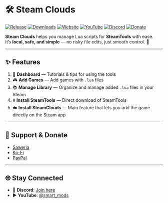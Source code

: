# 🛠️  Steam Clouds

[![Release](https://img.shields.io/github/v/release/R3verseNinja/steamclouds?style=for-the-badge&color=blue&cacheSeconds=300)](https://github.com/R3verseNinja/steamclouds/releases)
[![Downloads](https://img.shields.io/github/downloads/R3verseNinja/steamclouds/total?style=for-the-badge&color=brightgreen&cacheSeconds=300)](https://github.com/R3verseNinja/steamclouds/releases)
[![Website](https://img.shields.io/badge/Website-steamclouds.online-0aa2ff?logo=google-chrome)](https://steamclouds.online)
[![YouTube](https://img.shields.io/badge/YouTube-@smart__mods-FF0000?logo=youtube)](https://youtube.com/@smart_mods)
[![Discord](https://img.shields.io/badge/Discord-Join%20us-5865F2?logo=discord)](https://discord.gg/Qsp6Sbq6wy)
[![Donate](https://img.shields.io/badge/Donate-Saweria%20%7C%20Ko--Fi%20%7C%20PayPal-orange?style=for-the-badge&logo=paypal)](#-support--donate)

**Steam Clouds** helps you manage Lua scripts for **SteamTools** with ease.  
It’s **local, safe, and simple** — no risky file edits, just smooth control. 🚀

---

## ✨ Features

1. 📖 **Dashboard** — Tutorials & tips for using the tools  
2. 🎮 **Add Games** — Add games with `.lua` files  
3. 📚 **Manage Library** — Organize and manage added `.lua` files in your Steam  
4. ⬇️ **Install SteamTools** — Direct download of SteamTools  
5. ☁️ **Install SteamClouds** — Main feature that lets you add the game directly on the Steam app  

---

## 💖 Support & Donate

- [Saweria](https://saweria.co/R3verseNinja)  
- [Ko-Fi](https://ko-fi.com/r3verseninja)  
- [PayPal](https://paypal.me/steamclouds)  

---

## 🌐 Stay Connected

- 💬 **Discord**: [Join here](https://discord.gg/G89gC8wJg4)  
- ▶️ **YouTube**: [@smart_mods](https://youtube.com/@smart_mods)  

